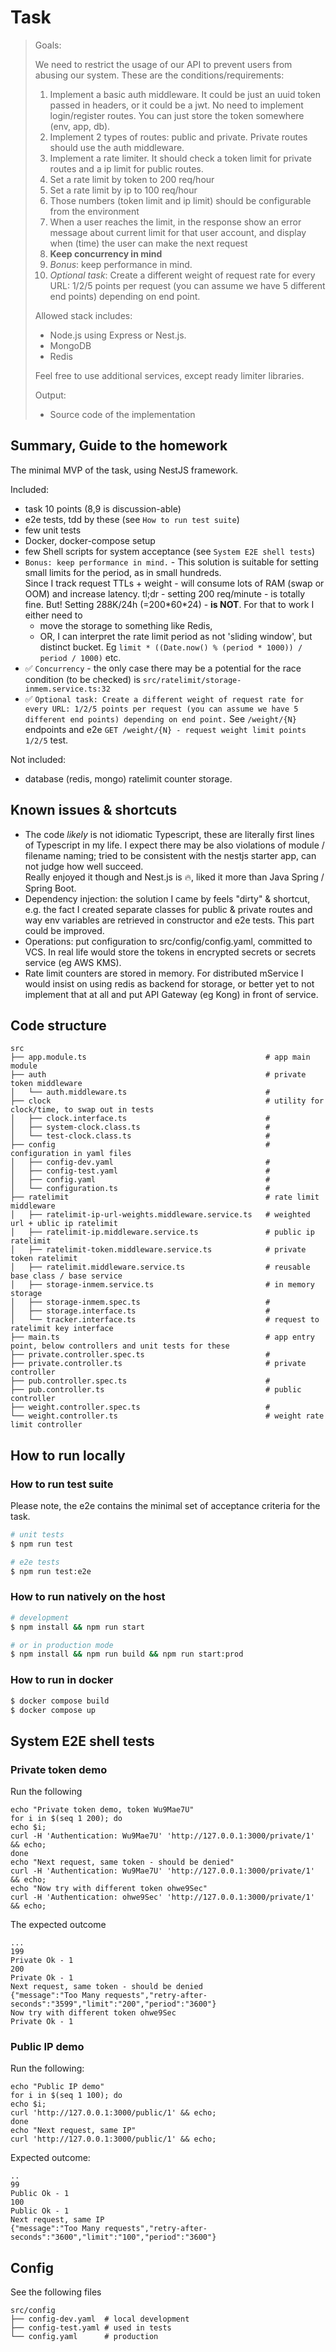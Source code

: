 # Task

> Goals:
> 
> We need to restrict the usage of our API to prevent users from abusing our system. These are the conditions/requirements:
> 
> 1. Implement a basic auth middleware. It could be just an uuid token passed in headers, or it could be a jwt. No need to implement login/register routes. You can just store the token somewhere (env, app, db).
> 2. Implement 2 types of routes: public and private. Private routes should use the auth middleware.
> 3. Implement a rate limiter. It should check a token limit for private routes and a ip limit for public routes.
> 4. Set a rate limit by token to 200 req/hour
> 5. Set a rate limit by ip to 100 req/hour
> 6. Those numbers (token limit and ip limit) should be configurable from the environment
> 7. When a user reaches the limit, in the response show an error message about current limit for that user account, and display when (time) the user can make the next request
> 8. **Keep concurrency in mind**
> 9. _Bonus_: keep performance in mind.
> 10. _Optional task_: Create a different weight of request rate for every URL: 1/2/5 points per request (you can assume we have 5 different end points) depending on end point.
> 
> Allowed stack includes:
> - Node.js using Express or Nest.js.
> - MongoDB
> - Redis
> 
> Feel free to use additional services, except ready limiter libraries.
> 
> Output:
> - Source code of the implementation

## Summary, Guide to the homework

The minimal MVP of the task, using NestJS framework.

Included:
- task 10 points (8,9 is discussion-able)
- e2e tests, tdd by these (see `How to run test suite`)
- few unit tests
- Docker, docker-compose setup
- few Shell scripts for system acceptance (see `System E2E shell tests`)
- `Bonus: keep performance in mind.` - This solution is suitable for setting small limits for the period, 
   as in small hundreds.  
   Since I track request TTLs + weight - will consume lots of RAM (swap or OOM) and increase latency.
   tl;dr - setting 200 req/minute - is totally fine.
   But! Setting 288K/24h (=200\*60\*24) - **is NOT**.
   For that to work I either need to 
  - move the storage to something like Redis, 
  - OR, I can interpret the rate limit period as not 'sliding window', but distinct bucket.
    Eg `limit * ((Date.now() % (period * 1000)) / period / 1000)` etc.
- ✅ `Concurrency` - the only case there may be a potential for the race condition (to be checked) is
  `src/ratelimit/storage-inmem.service.ts:32`
- ✅ `Optional task: Create a different weight of request rate for every URL: 1/2/5 points per request (you can assume we have 5 different end points) depending on end point.`
  See `/weight/{N}` endpoints and e2e `GET /weight/{N} - request weight limit points 1/2/5` test. 

Not included:
- database (redis, mongo) ratelimit counter storage.

## Known issues & shortcuts

- The code _likely_ is not idiomatic Typescript, these are literally first lines of Typescript in my life. 
  I expect there may be also violations of module / filename naming; tried to be consistent with 
  the nestjs starter app, can not judge how well succeed.  
  Really enjoyed it though and Nest.js is 🔥, liked it more than Java Spring / Spring Boot.
- Dependency injection: the solution I came by feels "dirty" & shortcut, 
  e.g. the fact I created separate classes for public & private routes and way env variables 
  are retrieved in constructor and e2e tests. This part could be improved.
- Operations: put configuration to src/config/config.yaml, committed to VCS. 
  In real life would store the tokens in encrypted secrets or secrets service (eg AWS KMS).
- Rate limit counters are stored in memory.
  For distributed mService I would insist on using redis as backend for storage, 
  or better yet to not implement that at all and put API Gateway (eg Kong) in front of service.

## Code structure

```text
src
├── app.module.ts                                        # app main module
├── auth                                                 # private token middleware
│   └── auth.middleware.ts                               #
├── clock                                                # utility for clock/time, to swap out in tests
│   ├── clock.interface.ts                               #
│   ├── system-clock.class.ts                            #
│   └── test-clock.class.ts                              #
├── config                                               # configuration in yaml files
│   ├── config-dev.yaml                                  #
│   ├── config-test.yaml                                 #
│   ├── config.yaml                                      #
│   └── configuration.ts                                 #
├── ratelimit                                            # rate limit middleware
│   ├── ratelimit-ip-url-weights.middleware.service.ts   # weighted url + ublic ip ratelimit
│   ├── ratelimit-ip.middleware.service.ts               # public ip ratelimit
│   ├── ratelimit-token.middleware.service.ts            # private token ratelimit
│   ├── ratelimit.middleware.service.ts                  # reusable base class / base service
│   ├── storage-inmem.service.ts                         # in memory storage 
│   ├── storage-inmem.spec.ts                            #
│   ├── storage.interface.ts                             #
│   └── tracker.interface.ts                             # request to ratelimit key interface
├── main.ts                                              # app entry point, below controllers and unit tests for these
├── private.controller.spec.ts                           #
├── private.controller.ts                                # private controller
├── pub.controller.spec.ts                               #
├── pub.controller.ts                                    # public controller
├── weight.controller.spec.ts                            #
└── weight.controller.ts                                 # weight rate limit controller

```
## How to run locally

### How to run test suite

Please note, the e2e contains the minimal set of acceptance criteria for the task.

```bash
# unit tests
$ npm run test

# e2e tests
$ npm run test:e2e
```

### How to run natively on the host


```bash
# development
$ npm install && npm run start

# or in production mode
$ npm install && npm run build && npm run start:prod
```

### How to run in docker

```bash
$ docker compose build 
$ docker compose up
```

## System E2E shell tests

### Private token demo

Run the following

```shell
echo "Private token demo, token Wu9Mae7U"
for i in $(seq 1 200); do 
echo $i;
curl -H 'Authentication: Wu9Mae7U' 'http://127.0.0.1:3000/private/1' && echo;
done
echo "Next request, same token - should be denied"
curl -H 'Authentication: Wu9Mae7U' 'http://127.0.0.1:3000/private/1' && echo;
echo "Now try with different token ohwe9Sec" 
curl -H 'Authentication: ohwe9Sec' 'http://127.0.0.1:3000/private/1' && echo;
``` 

The expected outcome
```text
...
199
Private Ok - 1
200
Private Ok - 1
Next request, same token - should be denied
{"message":"Too Many requests","retry-after-seconds":"3599","limit":"200","period":"3600"}
Now try with different token ohwe9Sec
Private Ok - 1
```

### Public IP demo

Run the following:

```shell
echo "Public IP demo"
for i in $(seq 1 100); do 
echo $i;
curl 'http://127.0.0.1:3000/public/1' && echo;
done
echo "Next request, same IP"
curl 'http://127.0.0.1:3000/public/1' && echo;
``` 

Expected outcome:

```text
..
99
Public Ok - 1
100
Public Ok - 1
Next request, same IP
{"message":"Too Many requests","retry-after-seconds":"3600","limit":"100","period":"3600"}
```

## Config

See the following files

```text
src/config
├── config-dev.yaml  # local development
├── config-test.yaml # used in tests
└── config.yaml      # production
```
